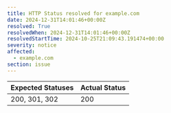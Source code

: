 ```yaml
---
title: HTTP Status resolved for example.com
date: 2024-12-31T14:01:46+00:00Z
resolved: True
resolvedWhen: 2024-12-31T14:01:46+00:00Z
resolvedStartTime: 2024-10-25T21:09:43.191474+00:00
severity: notice
affected:
  - example.com
section: issue
---
```


| Expected Statuses | Actual Status  |
|-------------------|----------------|
| 200, 301, 302 | 200 |
